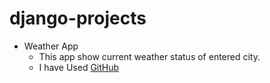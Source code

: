 # django-projects
* Weather App
  * This app show current weather status of entered city.
  * I have Used [GitHub](http://github.com)
